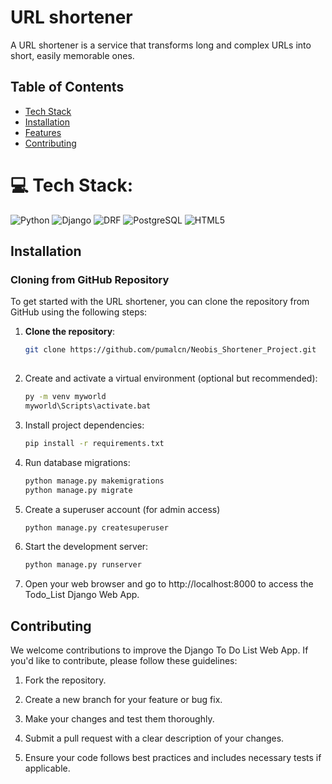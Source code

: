 # URL shortener
A URL shortener is a service that transforms long and complex URLs into short, easily memorable ones. 

## Table of Contents
- [Tech Stack](#tech_stack)
- [Installation](#installation)
- [Features](#features)
- [Contributing](#contributing)

# 💻 Tech Stack:
![Python](https://img.shields.io/badge/python-3670A0?style=for-the-badge&logo=python&logoColor=ffdd54) 
![Django](https://img.shields.io/badge/django-%23092E20.svg?style=for-the-badge&logo=django&logoColor=white)
![DRF](https://img.shields.io/badge/DRF-%23092E20.svg?style=for-the-badge&logo=django&logoColor=white)
![PostgreSQL](https://img.shields.io/badge/PostgreSQL-%23336791.svg?style=for-the-badge&logo=postgresql&logoColor=white)
![HTML5](https://img.shields.io/badge/html5-%23E34F26.svg?style=for-the-badge&logo=html5&logoColor=white)


## Installation

### Cloning from GitHub Repository

To get started with the URL shortener, you can clone the repository from GitHub using the following steps:

1. **Clone the repository**:

   ```bash
   git clone https://github.com/pumalcn/Neobis_Shortener_Project.git
 
2. Create and activate a virtual environment (optional but recommended):
   ```bash
   py -m venv myworld
   myworld\Scripts\activate.bat
3. Install project dependencies:
   ```bash
   pip install -r requirements.txt
   
4. Run database migrations:
   ```bash
   python manage.py makemigrations
   python manage.py migrate
   
5. Create a superuser account (for admin access)
   ```bash
   python manage.py createsuperuser
   
6. Start the development server:
   ```bash
   python manage.py runserver
   
7. Open your web browser and go to http://localhost:8000 to access the Todo_List Django Web App.


## Contributing

We welcome contributions to improve the Django To Do List Web App. If you'd like to contribute, please follow these guidelines:

1. Fork the repository.

2. Create a new branch for your feature or bug fix.

3. Make your changes and test them thoroughly.

4. Submit a pull request with a clear description of your changes.

5. Ensure your code follows best practices and includes necessary tests if applicable.
